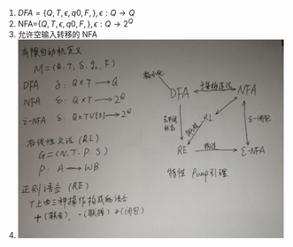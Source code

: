 1. $DFA=\{Q,T,\epsilon,q0,F,\},\epsilon:Q\rightarrow Q$
2. NFA=$\{Q,T,\epsilon,q0,F,\},\epsilon:Q\rightarrow 2^Q$
3. 允许空输入转移的 NFA
4. ![image-20220412082044850](https://raw.githubusercontent.com/wangpaopao-lei/pic/master/image-20220412082044850.png)